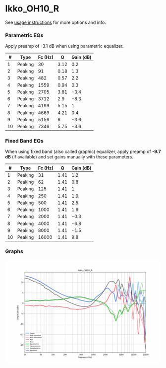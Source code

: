 # Ikko_OH10_R
See [usage instructions](https://github.com/jaakkopasanen/AutoEq#usage) for more options and info.

### Parametric EQs
Apply preamp of -3.1 dB when using parametric equalizer.

|   # | Type    |   Fc (Hz) |    Q |   Gain (dB) |
|-----|---------|-----------|------|-------------|
|   1 | Peaking |        30 | 3.12 |         0.2 |
|   2 | Peaking |        91 | 0.18 |         1.3 |
|   3 | Peaking |       482 | 0.57 |         2.2 |
|   4 | Peaking |      1559 | 0.94 |         0.3 |
|   5 | Peaking |      2705 | 3.81 |        -3.4 |
|   6 | Peaking |      3712 | 2.9  |        -8.3 |
|   7 | Peaking |      4199 | 5.15 |         1   |
|   8 | Peaking |      4669 | 4.21 |         0.4 |
|   9 | Peaking |      5156 | 6    |        -3.6 |
|  10 | Peaking |      7346 | 5.75 |        -3.6 |

### Fixed Band EQs
When using fixed band (also called graphic) equalizer, apply preamp of **-9.7 dB** (if available) and set gains manually with these parameters.

|   # | Type    |   Fc (Hz) |    Q |   Gain (dB) |
|-----|---------|-----------|------|-------------|
|   1 | Peaking |        31 | 1.41 |         1.2 |
|   2 | Peaking |        62 | 1.41 |         0.8 |
|   3 | Peaking |       125 | 1.41 |         1   |
|   4 | Peaking |       250 | 1.41 |         1.9 |
|   5 | Peaking |       500 | 1.41 |         2.5 |
|   6 | Peaking |      1000 | 1.41 |         1.6 |
|   7 | Peaking |      2000 | 1.41 |        -0.3 |
|   8 | Peaking |      4000 | 1.41 |        -6.8 |
|   9 | Peaking |      8000 | 1.41 |        -1.5 |
|  10 | Peaking |     16000 | 1.41 |         9.8 |

### Graphs
![](./Ikko_OH10_R.png)
